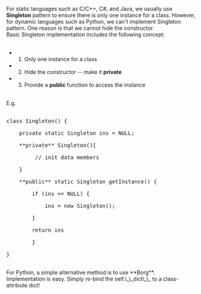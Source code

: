 For static languages such as C/C++, C#, and Java, we usually use **Singleton** pattern to ensure there is only one instance for a class.
However, for dynamic languages such as Python, we can't implement Singleton pattern. One reason is that we cannot hide the constructor.
<br/>
Basic Singleton implementation includes the following concept: <br/>
<br/>
* 1. Only one instance for a class <br/>
* 2. Hide the constructor -- make it **private** <br/>
* 3. Provide a **public** function to access the instance <br/>
<br/>
E.g.<br/>
<br/>
<pre>
class Singleton() { <br/>
	private static Singleton ins = NULL; <br/>
	**private** Singleton(){ <br/>
		 // init data members <br/> 
	} <br/>
	**public** static Singleton getInstance() { <br/>
		if (ins == NULL) { <br/>
			ins = new Singleton();<br/>
		}<br/>
		return ins<br/>
		}<br/>
}</pre>
<br/>
For Python, a simple alternative method is to use **Borg**.<br/>
Implementation is easy. Simply re-bind the self.\_\_dict\_\_ to a class-attribute dict!<br/>
